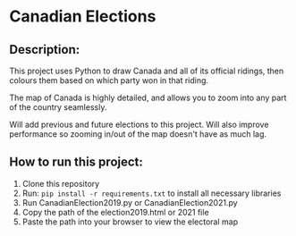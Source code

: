 # Canadian Elections

## Description:
This project uses Python to draw Canada and all of its official ridings, then colours them based on which party won in that riding.

The map of Canada is highly detailed, and allows you to zoom into any part of the country seamlessly.

Will add previous and future elections to this project.
Will also improve performance so zooming in/out of the map doesn't have as much lag.

## How to run this project:
1. Clone this repository
2. Run: `pip install -r requirements.txt` to install all necessary libraries
3. Run CanadianElection2019.py or CanadianElection2021.py
4. Copy the path of the election2019.html or 2021 file
5. Paste the path into your browser to view the electoral map
